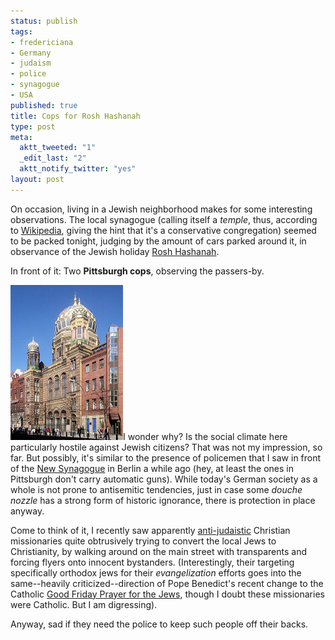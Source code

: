 ```yaml
--- 
status: publish
tags: 
- fredericiana
- Germany
- judaism
- police
- synagogue
- USA
published: true
title: Cops for Rosh Hashanah
type: post
meta: 
  aktt_tweeted: "1"
  _edit_last: "2"
  aktt_notify_twitter: "yes"
layout: post
---
```

On occasion, living in a Jewish neighborhood makes for some interesting observations. The local synagogue (calling itself a <em>temple</em>, thus, according to <a href="http://en.wikipedia.org/wiki/Synagogue">Wikipedia</a>, giving the hint that it's a conservative congregation) seemed to be packed tonight, judging by the amount of cars parked around it, in observance of the Jewish holiday <a href="http://en.wikipedia.org/wiki/Rosh_Hashanah">Rosh Hashanah</a>.

In front of it: Two <strong>Pittsburgh cops</strong>, observing the passers-by.

<img src="/media/wp/2008/09/berlin-new-synagogue.jpg" alt="" title="Berlin: New Synagogue (picture source: Wikipedia)" width="180" height="248" class="alignright size-full wp-image-1627" />I wonder why? Is the social climate here particularly hostile against Jewish citizens? That was not my impression, so far. But possibly, it's similar to the presence of policemen that I saw in front of the <a href="http://en.wikipedia.org/wiki/New_Synagogue">New Synagogue</a> in Berlin a while ago (hey, at least the ones in Pittsburgh don't carry automatic guns). While today's German society as a whole is not prone to antisemitic tendencies, just in case some <em>douche nozzle</em> has a strong form of historic ignorance, there is protection in place anyway.

Come to think of it, I recently saw apparently <a href="http://en.wikipedia.org/wiki/Anti-Judaism">anti-judaistic</a> Christian missionaries quite obtrusively trying to convert the local Jews to Christianity, by walking around on the main street with transparents and forcing flyers onto innocent bystanders. (Interestingly, their targeting specifically orthodox jews for their <em>evangelization</em> efforts goes into the same--heavily criticized--direction of Pope Benedict's recent change to the Catholic <a href="http://en.wikipedia.org/wiki/Good_Friday_Prayer_for_the_Jews">Good Friday Prayer for the Jews</a>, though I doubt these missionaries were Catholic. But I am digressing).

Anyway, sad if they need the police to keep such people off their backs.

